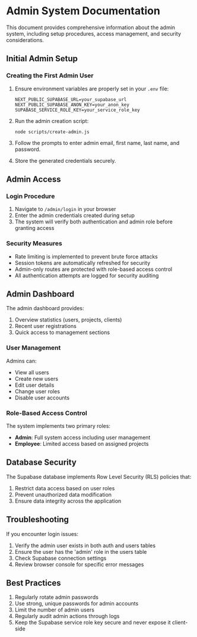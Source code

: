 # Admin System Documentation

This document provides comprehensive information about the admin system, including setup procedures, access management, and security considerations.

## Initial Admin Setup

### Creating the First Admin User

1. Ensure environment variables are properly set in your `.env` file:
   ```
   NEXT_PUBLIC_SUPABASE_URL=your_supabase_url
   NEXT_PUBLIC_SUPABASE_ANON_KEY=your_anon_key
   SUPABASE_SERVICE_ROLE_KEY=your_service_role_key
   ```

2. Run the admin creation script:
   ```
   node scripts/create-admin.js
   ```

3. Follow the prompts to enter admin email, first name, last name, and password.

4. Store the generated credentials securely.

## Admin Access

### Login Procedure

1. Navigate to `/admin/login` in your browser
2. Enter the admin credentials created during setup
3. The system will verify both authentication and admin role before granting access

### Security Measures

- Rate limiting is implemented to prevent brute force attacks
- Session tokens are automatically refreshed for security
- Admin-only routes are protected with role-based access control
- All authentication attempts are logged for security auditing

## Admin Dashboard

The admin dashboard provides:

1. Overview statistics (users, projects, clients)
2. Recent user registrations
3. Quick access to management sections

### User Management

Admins can:
- View all users
- Create new users
- Edit user details
- Change user roles
- Disable user accounts

### Role-Based Access Control

The system implements two primary roles:
- **Admin**: Full system access including user management
- **Employee**: Limited access based on assigned projects

## Database Security

The Supabase database implements Row Level Security (RLS) policies that:

1. Restrict data access based on user roles
2. Prevent unauthorized data modification
3. Ensure data integrity across the application

## Troubleshooting

If you encounter login issues:
1. Verify the admin user exists in both auth and users tables
2. Ensure the user has the 'admin' role in the users table
3. Check Supabase connection settings
4. Review browser console for specific error messages

## Best Practices

1. Regularly rotate admin passwords
2. Use strong, unique passwords for admin accounts
3. Limit the number of admin users
4. Regularly audit admin actions through logs
5. Keep the Supabase service role key secure and never expose it client-side